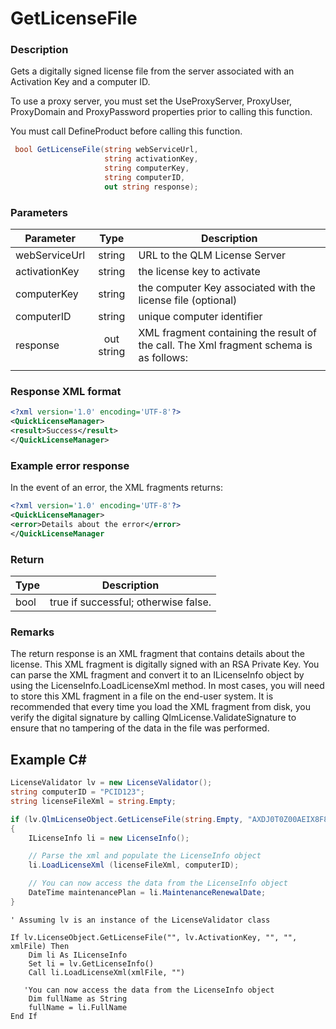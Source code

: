 # GetLicenseFile

### Description

Gets a digitally signed license file from the server associated with an Activation Key and a computer ID.

To use a proxy server, you must set the UseProxyServer, ProxyUser, ProxyDomain and ProxyPassword properties prior to calling this function.

You must call DefineProduct before calling this function.

```csharp
 bool GetLicenseFile(string webServiceUrl, 
                     string activationKey, 
                     string computerKey, 
                     string computerID, 
                     out string response);
```

### Parameters

| Parameter     |    Type    | Description                                                                            |
| ------------- | :--------: | -------------------------------------------------------------------------------------- |
| webServiceUrl |   string   | URL to the QLM License Server                                                          |
| activationKey |   string   | the license key to activate                                                            |
| computerKey   |   string   | the computer Key associated with the license file (optional)                           |
| computerID    |   string   | unique computer identifier                                                             |
| response      | out string | XML fragment containing the result of the call. The Xml fragment schema is as follows: |
|               |            |                                                                                        |

### Response XML format

```xml
<?xml version='1.0' encoding='UTF-8'?>
<QuickLicenseManager>
<result>Success</result>
</QuickLicenseManager>
```

### Example error response

In the event of an error, the XML fragments returns:

```xml
<?xml version='1.0' encoding='UTF-8'?>
<QuickLicenseManager>
<error>Details about the error</error>
</QuickLicenseManager
```

### Return

| Type | Description                          |
| ---- | ------------------------------------ |
| bool | true if successful; otherwise false. |

### Remarks

The return response is an XML fragment that contains details about the license. This XML fragment is digitally signed with an RSA Private Key. You can parse the XML fragment and convert it to an ILicenseInfo object by using the LicenseInfo.LoadLicenseXml method. In most cases, you will need to store this XML fragment in a file on the end-user system. It is recommended that every time you load the XML fragment from disk, you verify the digital signature by calling QlmLicense.ValidateSignature to ensure that no tampering of the data in the file was performed.

## Example C\#

```c#
LicenseValidator lv = new LicenseValidator();
string computerID = "PCID123";
string licenseFileXml = string.Empty;

if (lv.QlmLicenseObject.GetLicenseFile(string.Empty, "AXDJ0T0Z00AEIX8F8ZHE3J1G8P", "", computerID, out licenseFileXml))
{
    ILicenseInfo li = new LicenseInfo();

    // Parse the xml and populate the LicenseInfo object
    li.LoadLicenseXml (licenseFileXml, computerID);

    // You can now access the data from the LicenseInfo object
    DateTime maintenancePlan = li.MaintenanceRenewalDate;
}
```

```Text
' Assuming lv is an instance of the LicenseValidator class

If lv.LicenseObject.GetLicenseFile("", lv.ActivationKey, "", "", xmlFile) Then
    Dim li As ILicenseInfo
    Set li = lv.GetLicenseInfo()
    Call li.LoadLicenseXml(xmlFile, "")

   'You can now access the data from the LicenseInfo object
    Dim fullName as String
    fullName = li.FullName
End If
```
